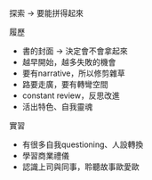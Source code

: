 探索 -> 要能拼得起來  
  
履歷  
- 書的封面 -> 決定會不會拿起來  
- 越早開始，越多失敗的機會  
- 要有narrative，所以修剪雜草  
- 路要走廣，要有轉彎空間  
- constant review，反思改進  
- 活出特色、自我靈魂  
  
實習  
- 有很多自我questioning、人設轉換  
- 學習商業禮儀  
- 認識上司與同事，聆聽故事歐愛歐